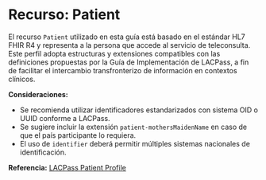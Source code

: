 # Recurso: Patient

El recurso `Patient` utilizado en esta guía está basado en el estándar HL7 FHIR R4 y representa a la persona que accede al servicio de teleconsulta. Este perfil adopta estructuras y extensiones compatibles con las definiciones propuestas por la Guía de Implementación de LACPass, a fin de facilitar el intercambio transfronterizo de información en contextos clínicos.

**Consideraciones:**
- Se recomienda utilizar identificadores estandarizados con sistema OID o UUID conforme a LACPass.
- Se sugiere incluir la extensión `patient-mothersMaidenName` en caso de que el país participante lo requiera.
- El uso de `identifier` deberá permitir múltiples sistemas nacionales de identificación.

**Referencia:** [LACPass Patient Profile](https://lacpass.hl7.lat/artifacts/StructureDefinition-patient-lacpass.html)
